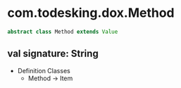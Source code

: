 # com.todesking.dox.Method


```scala
abstract class Method extends Value
```


 val signature: String
-----------------------

* Definition Classes
  * Method → Item


